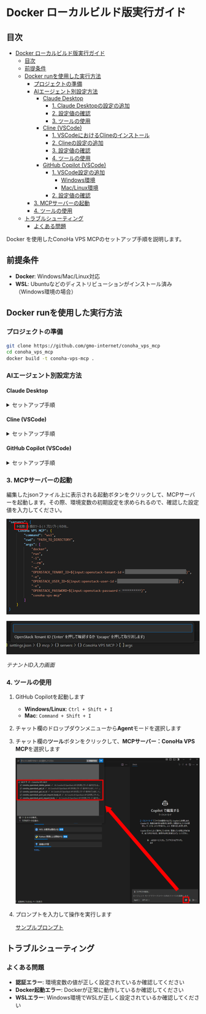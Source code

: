 # Docker ローカルビルド版実行ガイド

## 目次

- [Docker ローカルビルド版実行ガイド](#docker-ローカルビルド版実行ガイド)
  - [目次](#目次)
  - [前提条件](#前提条件)
  - [Docker runを使用した実行方法](#docker-runを使用した実行方法)
    - [プロジェクトの準備](#プロジェクトの準備)
    - [AIエージェント別設定方法](#aiエージェント別設定方法)
      - [Claude Desktop](#claude-desktop)
        - [1. Claude Desktopの設定の追加](#1-claude-desktopの設定の追加)
        - [2. 設定値の確認](#2-設定値の確認)
        - [3. ツールの使用](#3-ツールの使用)
      - [Cline (VSCode)](#cline-vscode)
        - [1. VSCodeにおけるClineのインストール](#1-vscodeにおけるclineのインストール)
        - [2. Clineの設定の追加](#2-clineの設定の追加)
        - [3. 設定値の確認](#3-設定値の確認)
        - [4. ツールの使用](#4-ツールの使用)
      - [GitHub Copilot (VSCode)](#github-copilot-vscode)
        - [1. VSCode設定の追加](#1-vscode設定の追加)
          - [Windows環境](#windows環境)
          - [Mac/Linux環境](#maclinux環境)
        - [2. 設定値の確認](#2-設定値の確認-1)
    - [3. MCPサーバーの起動](#3-mcpサーバーの起動)
    - [4. ツールの使用](#4-ツールの使用-1)
  - [トラブルシューティング](#トラブルシューティング)
    - [よくある問題](#よくある問題)

Docker を使用したConoHa VPS MCPのセットアップ手順を説明します。

## 前提条件

- **Docker**: Windows/Mac/Linux対応
- **WSL**: Ubuntuなどのディストリビューションがインストール済み（Windows環境の場合）

## Docker runを使用した実行方法

### プロジェクトの準備

```bash
git clone https://github.com/gmo-internet/conoha_vps_mcp
cd conoha_vps_mcp
docker build -t conoha-vps-mcp .
```

### AIエージェント別設定方法

#### Claude Desktop

<details>
<summary>セットアップ手順</summary>

##### 1. Claude Desktopの設定の追加

1. メニューバーから **[ファイル]** → **[設定]** を開きます

   ![Claude Desktopの設定を開く](../assets/claude_desktop_setting.png)

2. 左側のメニューから **[開発者]** タブを選択します

   ![開発者タブ](../assets/claude_desktop_setting_config.png)

3. **[構成を編集]** をクリックします

4. `claude_desktop_config.json`を開き、以下の設定を追加します：

```json
{
  "mcpServers": {
    "ConoHa VPS MCP": {
      "command": "docker",
      "args": [
        "run",
        "-i",
        "--rm",
        "-e",
        "OPENSTACK_TENANT_ID=YOUR_OPENSTACK_TENANT_ID",
        "-e",
        "OPENSTACK_USER_ID=YOUR_OPENSTACK_USER_ID",
        "-e",
        "OPENSTACK_PASSWORD=YOUR_OPENSTACK_PASSWORD",
        "conoha-vps-mcp"
      ]
    }
  }
}
```

##### 2. 設定値の確認

- 環境変数の設定値：

```txt
OPENSTACK_TENANT_ID: テナントID
OPENSTACK_USER_ID: APIユーザーのユーザーID
OPENSTACK_PASSWORD: APIユーザーのパスワード
```

各値はConoHaコントロールパネルのAPI設定で確認できます。

![ConoHa APIユーザー情報](../assets/conoha_api_info.png)

##### 3. ツールの使用

プロンプトを入力して操作を実行します

   [サンプルプロンプト](../README.md#使用例)

</details>

#### Cline (VSCode)

<details>
<summary>セットアップ手順</summary>

##### 1. VSCodeにおけるClineのインストール

1. VSCode左側の拡張機能メニューを開きます

   ![VSCodeの拡張機能メニューを開く](../assets/vscode_install.png)

2. 上部の検索窓で「cline」と検索し、Clineをインストールします

   ![Clineをインストール](../assets/cline_install.png)

##### 2. Clineの設定の追加

1. VSCode左側のClineメニューを開き、適切なプランを選択するとMCPサーバーアイコンが表示されるため、これをクリックします

   ![ClineのMCPサーバー設定を開く](../assets/cline_setting.png)

2. 歯車アイコンから設定を開き、 **[Configure MCP Servers]** をクリックします

   ![ClineのMCPサーバーconfigファイルを開く](../assets/cline_setting_config.png)

3. `cline_mcp_settings.json`に以下の設定を追加します：

```json
{
  "mcpServers": {
    "ConoHa VPS MCP": {
      "command": "docker",
      "args": [
        "run",
        "-i",
        "--rm",
        "-e",
        "OPENSTACK_TENANT_ID=YOUR_OPENSTACK_TENANT_ID",
        "-e",
        "OPENSTACK_USER_ID=YOUR_OPENSTACK_USER_ID",
        "-e",
        "OPENSTACK_PASSWORD=YOUR_OPENSTACK_PASSWORD",
        "conoha-vps-mcp"
      ]
    }
  }
}
```

##### 3. 設定値の確認

- 環境変数の設定値：

```txt
OPENSTACK_TENANT_ID: テナントID
OPENSTACK_USER_ID: APIユーザーのユーザーID
OPENSTACK_PASSWORD: APIユーザーのパスワード
```

各値はConoHaコントロールパネルのAPI設定で確認できます。

![ConoHa APIユーザー情報](../assets/conoha_api_info.png)

##### 4. ツールの使用

1. チャット欄右下の切り替えメニューから**Act**モードを選択します

2. プロンプトを入力して操作を実行します

   [サンプルプロンプト](../README.md#使用例)

</details>

#### GitHub Copilot (VSCode)

<details>
<summary>セットアップ手順</summary>

##### 1. VSCode設定の追加

1. VSCode左下の歯車マークをクリックして設定を開きます

   ![VSCodeの設定を開く](../assets/vscode_settings.png)

2. 上部の検索窓で「mcp」と検索します

   ![MCP設定を検索](../assets/vscode_settings_mcp.png)

3. 「settings.jsonで編集」をクリックします

4. `mcp`セクションに以下の設定を追加します：

###### Windows環境

```json
"mcp": {
  "inputs": [
    {
      "type": "promptString",
      "id": "openstack-tenant-id",
      "description": "OpenStack Tenant ID"
    },
    {
      "type": "promptString",
      "id": "openstack-user-id",
      "description": "OpenStack User ID"
    },
    {
      "type": "promptString",
      "id": "openstack-password",
      "description": "OpenStack Password",
      "password": true
    }
  ],
  "servers": {
    "ConoHa VPS MCP": {
      "command": "wsl",
      "cwd": "PATH_TO_DIRECTORY",
      "args": [
        "docker",
        "run",
        "-i",
        "--rm",
        "-e",
        "OPENSTACK_TENANT_ID=${input:openstack-tenant-id}",
        "-e",
        "OPENSTACK_USER_ID=${input:openstack-user-id}",
        "-e",
        "OPENSTACK_PASSWORD=${input:openstack-password}",
        "conoha-vps-mcp"
      ]
    }
  }
}
```

###### Mac/Linux環境

```json
"mcp": {
  "inputs": [
    {
      "type": "promptString",
      "id": "openstack-tenant-id",
      "description": "OpenStack Tenant ID"
    },
    {
      "type": "promptString",
      "id": "openstack-user-id",
      "description": "OpenStack User ID"
    },
    {
      "type": "promptString",
      "id": "openstack-password",
      "description": "OpenStack Password",
      "password": true
    }
  ],
  "servers": {
    "ConoHa VPS MCP": {
      "command": "docker",
      "cwd": "PATH_TO_DIRECTORY",
      "args": [
        "run",
        "-i",
        "--rm",
        "-e",
        "OPENSTACK_TENANT_ID=${input:openstack-tenant-id}",
        "-e",
        "OPENSTACK_USER_ID=${input:openstack-user-id}",
        "-e",
        "OPENSTACK_PASSWORD=${input:openstack-password}",
        "conoha-vps-mcp"
      ]
    }
  }
}
```

##### 2. 設定値の確認

- 環境変数の設定値：

```txt
OPENSTACK_TENANT_ID: テナントID
OPENSTACK_USER_ID: APIユーザーのユーザーID
OPENSTACK_PASSWORD: APIユーザーのパスワード
```

各値はConoHaコントロールパネルのAPI設定で確認できます。

![ConoHa APIユーザー情報](../assets/conoha_api_info.png)
*https://manage.conoha.jp/V3/API/*


> [!TIP]
> 必要に応じて`.env`ファイルを用意し、`--env-file`オプションで指定することも可能です。

</details>

### 3. MCPサーバーの起動

編集したjsonファイル上に表示される起動ボタンをクリックして、MCPサーバーを起動します。その際、環境変数の初期設定を求められるので、確認した設定値を入力してください。

![起動と書かれたボタンをクリックして起動](../assets/vscode_settings_mcp_start.png)

![OpenStack Tenant IDと書かれた入力フォームにテナントIDを入力](../assets/input_tenant_id.png)

*テナントID入力画面*

### 4. ツールの使用

1. GitHub Copilotを起動します
   - **Windows/Linux**: `Ctrl + Shift + I`
   - **Mac**: `Command + Shift + I`

2. チャット欄のドロップダウンメニューから**Agent**モードを選択します

3. チャット欄の**ツール**ボタンをクリックして、**MCPサーバー：ConoHa VPS MCP**を選択します

   ![MCPサーバー：ConoHa VPS MCPと表示される](../assets/view_tools.png)

4. プロンプトを入力して操作を実行します

   [サンプルプロンプト](../README.md#-使用例)

## トラブルシューティング

### よくある問題

- **認証エラー**: 環境変数の値が正しく設定されているか確認してください
- **Docker起動エラー**: Dockerが正常に動作しているか確認してください
- **WSLエラー**: Windows環境でWSLが正しく設定されているか確認してください
